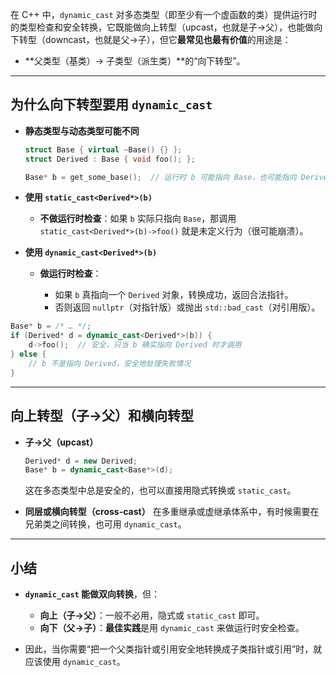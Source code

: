 在 C++ 中，`dynamic_cast` 对多态类型（即至少有一个虚函数的类）提供运行时的类型检查和安全转换，它既能做向上转型（upcast，也就是子→父），也能做向下转型（downcast，也就是父→子），但它**最常见也最有价值**的用途是：

* \*\*父类型（基类）→ 子类型（派生类）\*\*的“向下转型”。

---

## 为什么向下转型要用 `dynamic_cast`

* **静态类型与动态类型可能不同**

  ```cpp
  struct Base { virtual ~Base() {} };
  struct Derived : Base { void foo(); };

  Base* b = get_some_base();  // 运行时 b 可能指向 Base，也可能指向 Derived
  ```
* **使用 `static_cast<Derived*>(b)`**

  * **不做运行时检查**：如果 `b` 实际只指向 `Base`，那调用 `static_cast<Derived*>(b)->foo()` 就是未定义行为（很可能崩溃）。
* **使用 `dynamic_cast<Derived*>(b)`**

  * **做运行时检查**：

    * 如果 `b` 真指向一个 `Derived` 对象，转换成功，返回合法指针。
    * 否则返回 `nullptr`（对指针版）或抛出 `std::bad_cast`（对引用版）。

```cpp
Base* b = /* … */;  
if (Derived* d = dynamic_cast<Derived*>(b)) {
    d->foo();  // 安全，只当 b 确实指向 Derived 时才调用
} else {
    // b 不是指向 Derived，安全地处理失败情况
}
```

---

## 向上转型（子→父）和横向转型

* **子→父（upcast）**

  ```cpp
  Derived* d = new Derived;
  Base* b = dynamic_cast<Base*>(d);
  ```

  这在多态类型中总是安全的，也可以直接用隐式转换或 `static_cast`。
* **同层或横向转型（cross-cast）**
  在多重继承或虚继承体系中，有时候需要在兄弟类之间转换，也可用 `dynamic_cast`。

---

## 小结

* **`dynamic_cast` 能做双向转换**，但：

  * **向上（子→父）**：一般不必用，隐式或 `static_cast` 即可。
  * **向下（父→子）**：**最佳实践**是用 `dynamic_cast` 来做运行时安全检查。
* 因此，当你需要“把一个父类指针或引用安全地转换成子类指针或引用”时，就应该使用 `dynamic_cast`。
